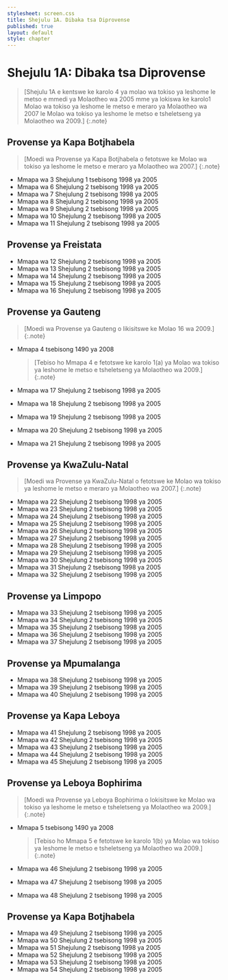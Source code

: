 ```yaml
---
stylesheet: screen.css
title: Shejulu 1A. Dibaka tsa Diprovense
published: true
layout: default
style: chapter
---
```


# Shejulu 1A: Dibaka tsa Diprovense

> [Shejulu 1A e kentswe ke karolo 4 ya molao wa tokiso ya leshome le metso e mmedi ya Molaotheo wa 2005 mme ya lokiswa ke karolo1 Molao wa tokiso ya leshome le metso e meraro ya Molaotheo wa 2007 le Molao wa tokiso ya leshome le metso e tsheletseng ya Molaotheo wa 2009.]
{:.note}

## Provense ya Kapa Botjhabela

> [Moedi wa Provense ya Kapa Botjhabela o fetotswe ke Molao wa tokiso ya leshome le metso e meraro ya Molaotheo wa 2007.]
{:.note}

*	Mmapa wa 3 Shejulung 1 tsebisong 1998 ya 2005
*	Mmapa wa 6 Shejulung 2 tsebisong 1998 ya 2005
*	Mmapa wa 7 Shejulung 2 tsebisong 1998 ya 2005
*	Mmapa wa 8 Shejulung 2 tsebisong 1998 ya 2005
*	Mmapa wa 9 Shejulung 2 tsebisong 1998 ya 2005
*	Mmapa wa 10 Shejulung 2 tsebisong 1998 ya 2005
*	Mmapa wa 11 Shejulung 2 tsebisong 1998 ya 2005

## Provense ya Freistata

*	Mmapa wa 12 Shejulung 2 tsebisong 1998 ya 2005
*	Mmapa wa 13 Shejulung 2 tsebisong 1998 ya 2005
*	Mmapa wa 14 Shejulung 2 tsebisong 1998 ya 2005
*	Mmapa wa 15 Shejulung 2 tsebisong 1998 ya 2005
*	Mmapa wa 16 Shejulung 2 tsebisong 1998 ya 2005

## Provense ya Gauteng

> [Moedi wa Provense ya Gauteng o likisitswe ke Molao 16 wa 2009.]
{:.note}

*	Mmapa 4 tsebisong 1490 ya 2008

	> [Tebiso ho Mmapa 4 e fetotswe ke karolo 1(a) ya Molao wa tokiso ya leshome le metso e tsheletseng ya Molaotheo wa 2009.]
	{:.note}

*	Mmapa wa 17 Shejulung 2 tsebisong 1998 ya 2005
*	Mmapa wa 18 Shejulung 2 tsebisong 1998 ya 2005
*	Mmapa wa 19 Shejulung 2 tsebisong 1998 ya 2005
*	Mmapa wa 20 Shejulung 2 tsebisong 1998 ya 2005
*	Mmapa wa 21 Shejulung 2 tsebisong 1998 ya 2005

## Provense ya KwaZulu-Natal

> [Moedi wa Provense ya KwaZulu-Natal o fetotswe ke Molao wa tokiso ya leshome le metso e meraro ya Molaotheo wa 2007.]
{:.note}

*	Mmapa wa 22 Shejulung 2 tsebisong 1998 ya 2005
*	Mmapa wa 23 Shejulung 2 tsebisong 1998 ya 2005
*	Mmapa wa 24 Shejulung 2 tsebisong 1998 ya 2005
*	Mmapa wa 25 Shejulung 2 tsebisong 1998 ya 2005
*	Mmapa wa 26 Shejulung 2 tsebisong 1998 ya 2005
*	Mmapa wa 27 Shejulung 2 tsebisong 1998 ya 2005
*	Mmapa wa 28 Shejulung 2 tsebisong 1998 ya 2005
*	Mmapa wa 29 Shejulung 2 tsebisong 1998 ya 2005
*	Mmapa wa 30 Shejulung 2 tsebisong 1998 ya 2005
*	Mmapa wa 31 Shejulung 2 tsebisong 1998 ya 2005
*	Mmapa wa 32 Shejulung 2 tsebisong 1998 ya 2005

## Provense ya Limpopo

*	Mmapa wa 33 Shejulung 2 tsebisong 1998 ya 2005
*	Mmapa wa 34 Shejulung 2 tsebisong 1998 ya 2005
*	Mmapa wa 35 Shejulung 2 tsebisong 1998 ya 2005
*	Mmapa wa 36 Shejulung 2 tsebisong 1998 ya 2005
*	Mmapa wa 37 Shejulung 2 tsebisong 1998 ya 2005

## Provense ya Mpumalanga

*	Mmapa wa 38 Shejulung 2 tsebisong 1998 ya 2005
*	Mmapa wa 39 Shejulung 2 tsebisong 1998 ya 2005
*	Mmapa wa 40 Shejulung 2 tsebisong 1998 ya 2005

## Provense ya Kapa Leboya

*	Mmapa wa 41 Shejulung 2 tsebisong 1998 ya 2005
*	Mmapa wa 42 Shejulung 2 tsebisong 1998 ya 2005
*	Mmapa wa 43 Shejulung 2 tsebisong 1998 ya 2005
*	Mmapa wa 44 Shejulung 2 tsebisong 1998 ya 2005
*	Mmapa wa 45 Shejulung 2 tsebisong 1998 ya 2005

## Provense ya Leboya Bophirima

> [Moedi wa Provense ya Leboya Bophirima o lokisitswe ke Molao wa tokiso ya leshome le metso e tsheletseng ya Molaotheo wa 2009.]
{:.note}

*	Mmapa 5 tsebisong 1490 ya 2008

	> [Tebiso ho Mmapa 5 e fetotswe ke karolo 1(b) ya Molao wa tokiso ya leshome le metso e tsheletseng ya Molaotheo wa 2009.]
	{:.note}

*	Mmapa wa 46 Shejulung 2 tsebisong 1998 ya 2005
*	Mmapa wa 47 Shejulung 2 tsebisong 1998 ya 2005
*	Mmapa wa 48 Shejulung 2 tsebisong 1998 ya 2005

## Provense ya Kapa Botjhabela

*	Mmapa wa 49 Shejulung 2 tsebisong 1998 ya 2005
*	Mmapa wa 50 Shejulung 2 tsebisong 1998 ya 2005
*	Mmapa wa 51 Shejulung 2 tsebisong 1998 ya 2005
*	Mmapa wa 52 Shejulung 2 tsebisong 1998 ya 2005
*	Mmapa wa 53 Shejulung 2 tsebisong 1998 ya 2005
*	Mmapa wa 54 Shejulung 2 tsebisong 1998 ya 2005
